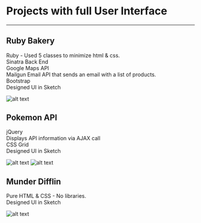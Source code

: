 # Projects with full User Interface
####

----
## Ruby Bakery 

Ruby - Used 5 classes to minimize html & css.  
Sinatra Back End  
Google Maps API  
Mailgun Email API that sends an email with a list of products.      
Bootstrap  
Designed UI in Sketch   

![alt text](https://github.com/S-MORA/Web-Projects/blob/master/screenshots/mailgun-gmaps-api.png)

## Pokemon API

jQuery   
Displays API information via AJAX call   
CSS Grid   
Designed UI in Sketch     

![alt text](https://github.com/S-MORA/Web-Projects/blob/master/screenshots/api-ajax2.png)
![alt text](https://github.com/S-MORA/Web-Projects/blob/master/screenshots/api-ajax.png)

## Munder Difflin

Pure HTML & CSS - No libraries.    
Designed UI in Sketch    

![alt text](https://github.com/S-MORA/Web-Projects/blob/master/screenshots/no-libraries.png)
